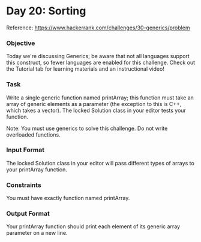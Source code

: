 # Day 20: Sorting
Reference: https://www.hackerrank.com/challenges/30-generics/problem

### Objective
Today we're discussing Generics; be aware that not all languages support this construct, so fewer languages are enabled for this challenge. Check out the Tutorial tab for learning materials and an instructional video!


### Task
Write a single generic function named printArray; this function must take an array of generic elements as a parameter (the exception to this is C++, which takes a vector). The locked Solution class in your editor tests your function.

Note: You must use generics to solve this challenge. Do not write overloaded functions.


### Input Format

The locked Solution class in your editor will pass different types of arrays to your printArray function.


### Constraints

You must have exactly  function named printArray.

### Output Format

Your printArray function should print each element of its generic array parameter on a new line.
